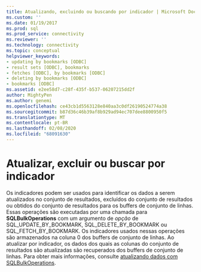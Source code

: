 ```yaml
---
title: Atualizando, excluindo ou buscando por indicador | Microsoft Docs
ms.custom: ''
ms.date: 01/19/2017
ms.prod: sql
ms.prod_service: connectivity
ms.reviewer: ''
ms.technology: connectivity
ms.topic: conceptual
helpviewer_keywords:
- updating by bookmarks [ODBC]
- result sets [ODBC], bookmarks
- fetches [ODBC], by bookmarks [ODBC]
- deleting by bookmarks [ODBC]
- bookmarks [ODBC]
ms.assetid: e2ee58d7-c28f-435f-b537-06207215dd2f
author: MightyPen
ms.author: genemi
ms.openlocfilehash: ce43cb1d5563128e840aa3c0df26190524774a38
ms.sourcegitcommit: b87d36c46b39af8b929ad94ec707dee8800950f5
ms.translationtype: MT
ms.contentlocale: pt-BR
ms.lasthandoff: 02/08/2020
ms.locfileid: "68091630"
---
```

# <a name="updating-deleting-or-fetching-by-bookmark"></a>Atualizar, excluir ou buscar por indicador
Os indicadores podem ser usados para identificar os dados a serem atualizados no conjunto de resultados, excluídos do conjunto de resultados ou obtidos do conjunto de resultados para os buffers de conjunto de linhas. Essas operações são executadas por uma chamada para **SQLBulkOperations** com um argumento de *opção* de SQL_UPDATE_BY_BOOKMARK, SQL_DELETE_BY_BOOKMARK ou SQL_FETCH_BY_BOOKMARK. Os indicadores usados nessas operações são armazenados na coluna 0 dos buffers de conjunto de linhas. Ao atualizar por indicador, os dados dos quais as colunas do conjunto de resultados são atualizadas são recuperados dos buffers de conjunto de linhas. Para obter mais informações, consulte [atualizando dados com SQLBulkOperations](../../../odbc/reference/develop-app/updating-data-with-sqlbulkoperations.md).
